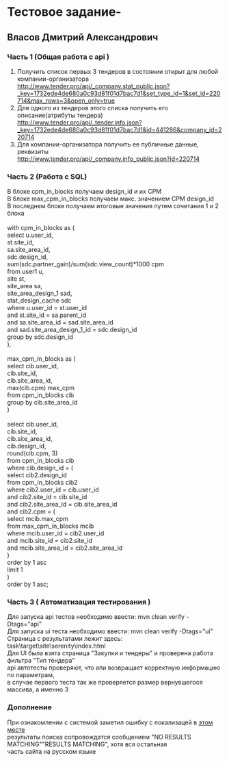 # Тестовое задание- #
## Власов Дмитрий Александрович ##

### Часть 1 (Общая работа с api ) ###
1. Получить список первых 3 тендеров в состоянии открыт для любой компании-организатора <br/>
http://www.tender.pro/api/_company.stat_public.json?_key=1732ede4de680a0c93d81f01d7bac7d1&set_type_id=1&set_id=220714&max_rows=3&open_only=true
2. Для одного из тендеров этого списка получить его описание(атрибуты тендера) <br/>
http://www.tender.pro/api/_tender.info.json?_key=1732ede4de680a0c93d81f01d7bac7d1&id=441286&company_id=220714
3. Для компании-организатора получить ее публичные данные, реквизиты <br/>
http://www.tender.pro/api/_company.info_public.json?id=220714

### Часть 2 (Работа с SQL) ###
В блоке cpm_in_blocks получаем design_id и их СРМ<br/>
В блоке max_cpm_in_blocks получаем макс. значением СРМ design_id<br/>
В последнем блоке получаем итоговые значения путем сочетания 1 и 2 блока<br/>
<br/>
with cpm_in_blocks as ( <br/>
select u.user_id,<br/>
st.site_id,<br/>
sa.site_area_id,<br/>
sdc.design_id,<br/>
sum(sdc.partner_gain)/sum(sdc.view_count)*1000 cpm<br/>
from user1 u,<br/>
site st,<br/>
site_area sa,<br/>
site_area_design_1 sad,<br/>
stat_design_cache sdc<br/>
where u.user_id = st.user_id<br/>
and st.site_id = sa.parent_id<br/>
and sa.site_area_id = sad.site_area_id<br/>
and sad.site_area_design_1_id = sdc.design_id<br/>
group by sdc.design_id<br/>
),<br/>
<br/>
max_cpm_in_blocks as (<br/>
select cib.user_id,<br/>
cib.site_id,<br/>
cib.site_area_id,<br/>
max(cib.cpm) max_cpm<br/>
from cpm_in_blocks cib<br/>
group by cib.site_area_id<br/>
)<br/>
<br/>
select cib.user_id,<br/>
cib.site_id,<br/>
cib.site_area_id,<br/>
cib.design_id,<br/>
round(cib.cpm, 3)<br/>
from cpm_in_blocks cib<br/>
where cib.design_id = (<br/>
select cib2.design_id<br/>
from cpm_in_blocks cib2<br/>
where cib2.user_id = cib.user_id<br/>
and cib2.site_id = cib.site_id<br/>
and cib2.site_area_id = cib.site_area_id<br/>
and cib2.cpm = (<br/>
select mcib.max_cpm<br/>
from max_cpm_in_blocks mcib<br/>
where mcib.user_id = cib2.user_id<br/>
and mcib.site_id = cib2.site_id<br/>
and mcib.site_area_id = cib2.site_area_id<br/>
)<br/>
order by 1 asc<br/>
limit 1<br/>
)<br/>
order by 1 asc;<br/>
### Часть 3 ( Автоматизация тестирования ) ###
Для запуска api тестов необходимо ввести: mvn clean verify -Dtags="api"<br/>
Для запуска ui теста необходимо ввести: mvn clean verify -Dtags="ui" <br/>
Страница с результатами лежит здесь: <br/>
task\target\site\serenity\index.html<br/>
Для UI была взята страница "Закупки и тендеры" и проверена работа фильтра "Тип тендера"<br/>
api автотесты проверяют, что апи возвращает корректную информацию по параметрам, <br/>
в случае первого теста так же проверяется размер вернувшегося массива, а именно 3

### Дополнение ###
При ознакомлении с системой заметил ошибку с локализацей в [этом месте](http://system.help.tender.pro/)<br/>
результаты поиска сопровождатся сообщением "NO RESULTS MATCHING"\"RESULTS MATCHING", хотя вся остальная <br/>
часть сайта на русском языке